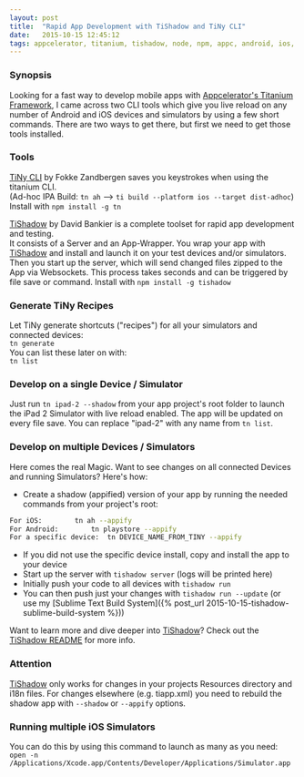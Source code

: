 ```yaml
---
layout: post
title:  "Rapid App Development with TiShadow and TiNy CLI"
date:   2015-10-15 12:45:12
tags: appcelerator, titanium, tishadow, node, npm, appc, android, ios, fast, development, tiny
---
```

### Synopsis
Looking for a fast way to develop mobile apps with [Appcelerator's Titanium Framework][titanium], I came across two CLI tools which give you live reload on any number of Android and iOS devices and simulators by using a few short commands. There are two ways to get there, but first we need to get those tools installed.

### Tools
[TiNy CLI][tiny] by Fokke Zandbergen saves you keystrokes when using the titanium CLI.  
(Ad-hoc IPA Build: `tn ah` --> `ti build --platform ios --target dist-adhoc`)  
Install with `npm install -g tn`  

[TiShadow][tishadow] by David Bankier is a complete toolset for rapid app development and testing.  
It consists of a Server and an App-Wrapper. You wrap your app with [TiShadow][tishadow] and install and launch it on your test devices and/or simulators. Then you start up the server, which will send changed files zipped to the App via Websockets. This process takes seconds and can be triggered by file save or command.
Install with `npm install -g tishadow`  

### Generate TiNy Recipes
Let TiNy generate shortcuts ("recipes") for all your simulators and connected devices:  
`tn generate`  
You can list these later on with:  
`tn list`

### Develop on a single Device / Simulator
Just run `tn ipad-2 --shadow` from your app project's root folder to launch the iPad 2 Simulator with live reload enabled. The app will be updated on every file save. You can replace "ipad-2" with any name from `tn list`.

### Develop on multiple Devices / Simulators
Here comes the real Magic. Want to see changes on all connected Devices and running Simulators? Here's how:  

* Create a shadow (appified) version of your app by running the needed commands from your project's root:

```bash
For iOS:		tn ah --appify
For Android:		tn playstore --appify
For a specific device:	tn DEVICE_NAME_FROM_TINY --appify
```

* If you did not use the specific device install, copy and install the app to your device
* Start up the server with `tishadow server` (logs will be printed here)
* Initially push your code to all devices with `tishadow run`
* You can then push just your changes with `tishadow run --update` (or use my [Sublime Text Build System]({% post_url 2015-10-15-tishadow-sublime-build-system %}))

Want to learn more and dive deeper into [TiShadow][tishadow]? Check out the [TiShadow README][tishadow_readme] for more info.

### Attention
[TiShadow][tishadow] only works for changes in your projects Resources directory and i18n files. For changes elsewhere (e.g. tiapp.xml) you need to rebuild the shadow app with `--shadow` or `--appify` options.

### Running multiple iOS Simulators
You can do this by using this command to launch as many as you need:  
`open -n /Applications/Xcode.app/Contents/Developer/Applications/Simulator.app`

[titanium]: https://github.com/appcelerator/titanium
[tiny]: https://github.com/FokkeZB/tn
[tishadow]: http://tishadow.yydigital.com/
[tishadow_readme]: https://github.com/dbankier/TiShadow/blob/master/README.md
